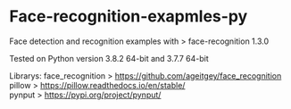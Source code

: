 # Face-recognition-exapmles-py
Face detection and recognition examples with > face-recognition 1.3.0

Tested on Python version 3.8.2 64-bit and 3.7.7 64-bit

Librarys:
  face_recognition > https://github.com/ageitgey/face_recognition  
  pillow > https://pillow.readthedocs.io/en/stable/  
  pynput > https://pypi.org/project/pynput/  
